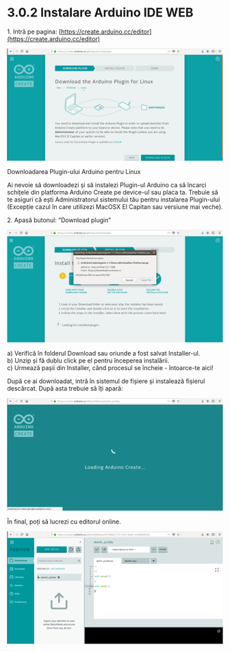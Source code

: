 # 3.0.2 Instalare Arduino IDE WEB

&#x20;1\. Intră pe pagina: [https://create.arduino.cc/editor](https://create.arduino.cc/editor)

![](<../../.gitbook/assets/image (93).png>)

Downloadarea Plugin-ului Arduino pentru Linux

Ai nevoie să downloadezi și să instalezi Plugin-ul Arduino ca să încarci schițele din platforma Arduino Create pe device-ul sau placa ta. Trebuie să te asiguri că ești Administratorul sistemului tău pentru instalarea Plugin-ului (Excepție cazul în care utilizezi MacOSX El Capitan sau versiune mai veche).

&#x20;2\. Apasă butonul: ”Download plugin”

![](<../../.gitbook/assets/image (88).png>)

a) Verifică în folderul Download sau oriunde a fost salvat Installer-ul.\
b) Unzip și fă dublu click pe el pentru începerea instalării.\
c) Urmează pașii din Installer, când procesul se încheie - întoarce-te aici!

După ce ai downloadat, intră în sistemul de fișiere și instalează fișierul descărcat. După asta trebuie să îți apară:

![](<../../.gitbook/assets/image (97).png>)

&#x20;În final, poți să lucrezi cu editorul online.

![](<../../.gitbook/assets/image (122).png>)
